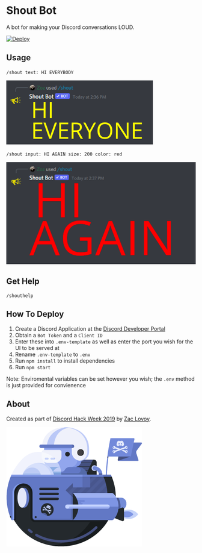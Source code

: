 Shout Bot
=====================
A bot for making your Discord conversations LOUD.

[![Deploy](https://www.herokucdn.com/deploy/button.svg)](https://heroku.com/deploy)

Usage
---------
```
/shout text: HI EVERYBODY
```

![Command Result](https://github.com/Zozman/ShoutBot/blob/master/public/demo.png?raw=true")

```
/shout input: HI AGAIN size: 200 color: red
```

![Command Result 2](https://github.com/Zozman/ShoutBot/blob/master/public/demo2.png?raw=true")

Get Help
---------
```
/shouthelp
```

How To Deploy
----------
1. Create a Discord Application at the [Discord Developer Portal](https://discordapp.com/developers)
2. Obtain a `Bot Token` and a `Client ID`
3. Enter these into `.env-template` as well as enter the port you wish for the UI to be served at
4. Rename `.env-template` to `.env`
5. Run `npm install` to install dependencies
6. Run `npm start`

Note: Enviromental variables can be set however you wish; the `.env` method is just provided for convienence

About
---------
Created as part of [Discord Hack Week 2019](https://blog.discordapp.com/discord-community-hack-week-build-and-create-alongside-us-6b2a7b7bba33) by [Zac Lovoy](https://twitter.com/zwlovoy).

![Hack Wumpus](https://github.com/Zozman/ShoutBot/blob/master/public/hack_wump.png?raw=true)